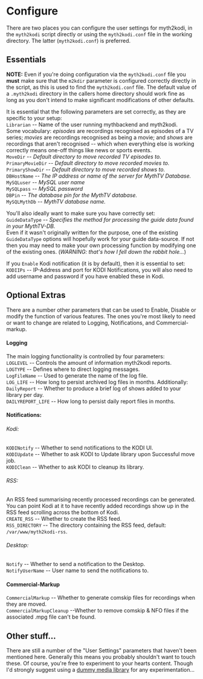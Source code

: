 # Configure
There are two places you can configure the user settings for myth2kodi,
in the `myth2kodi` script directly or using the `myth2kodi.conf` file in
the working directory. The latter (`myth2kodi.conf`) is preferred.

## Essentials
**NOTE:** Even if you're doing configuration via the `myth2kodi.conf` file
you **must** make sure that the `m2kdir` parameter is configured correctly
directly in the script, as this is used to find the `myth2kodi.conf` file.
The default value of a `.myth2kodi` directory in the callers home directory
should work fine as long as you don't intend to make significant 
modifications of other defaults.

It is essential that the following parameters are set correctly, as they
are specific to your setup:  
`Librarian` -- Name of the user running mythbackend and myth2kodi.  
Some vocabulary: *episodes* are recordings recognised as episodes of a TV series; 
*movies*  are recordings recognised as being a movie; and *shows* are
recordings that aren't recognised -- which when everything else is working correctly
means one-off things like news or sports events.  
`MoveDir` -- *Default directory to move recorded TV episodes to.*  
`PrimaryMovieDir` -- *Default directory to move recorded movies to.*   
`PrimaryShowDir` -- *Default directory to move recorded shows to.*  
`DBHostName` -- *The IP address or name of the server for MythTV Database.*  
`MySQLuser` -- *MySQL user name*  
`MySQLpass` -- *MySQL password*  
`DBPin` -- *The database pin for the MythTV database.*  
`MySQLMythDb` -- *MythTV database name.*  

You'll also ideally want to make sure you have correctly set:  
`GuideDataType` -- *Specifies the method for processing the guide data found in
your MythTV-DB.*  
Even if it wasn't originally written for the purpose, one of the existing
`GuideDataType` options will hopefully work for your guide data-source. If not
then you may need to make your own processing function by modifying one of the
existing ones. (*WARNING: that's how I fell down the rabbit hole...*)

If you `Enable` Kodi notification (it is by default), then it is essential to set:  
`KODIIPs` -- IP-Address and port for KODI Notifications, you will also need to add
             username and password if you have enabled these in Kodi.

## Optional Extras
There are a number other parameters that can be used to Enable, Disable
or modify the function of various features. The ones you're most likely
to need or want to change are related to Logging, Notifications, and 
Commercial-markup.

#### Logging
The main logging functionality is controlled by four parameters:  
`LOGLEVEL` -- Controls the amount of information myth2kodi reports.  
`LOGTYPE` -- Defines where to direct logging messages.  
`LogFileName` -- Used to generate the name of the log file.  
`LOG_LIFE` --  How long to persist archived log files in months.
Additionally:  
`DailyReport` -- Whether to produce a brief log of shows added to your library per day.  
`DAILYREPORT_LIFE` -- How long to persist daily report files in months.  

#### Notifications:
###### Kodi:  
`KODINotify` -- Whether to send notifications to the KODI UI.  
`KODIUpdate` -- Whether to ask KODI to Update library upon Successful move job.  
`KODIClean` -- Whether to ask KODI to cleanup its library.

###### RSS:  
An RSS feed summarising recently processed recordings can be generated. You can point Kodi
at it to have recently added recordings show up in the RSS feed scrolling across
the bottom of Kodi.  
`CREATE_RSS` -- Whether to create the RSS feed.  
`RSS_DIRECTORY` -- The directory containing the RSS feed, default: `/var/www/myth2kodi-rss`.

###### Desktop:  
`Notify` -- Whether to send a notification to the Desktop.  
`NotifyUserName` -- User name to send the notifications to.

#### Commercial-Markup
`CommercialMarkup` -- Whether to generate comskip files for recordings when they are moved.  
`CommercialMarkupCleanup` --Whether to remove comskip & NFO files if the associated .mpg file can't be found.

## Other stuff...
There are still a number of the "User Settings" parameters that haven't been
mentioned here. Generally this means you probably shouldn't want to touch these.
Of course, you're free to experiment to your hearts content. Though I'd strongly
suggest using a [dummy media library](create_a_dummy_system_for_testing.md) for
any experimentation...
